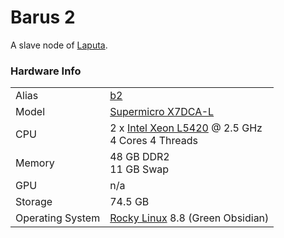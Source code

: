
# Barus 2
A slave node of [Laputa](/systems/laputa).

### Hardware Info
|||
---|---
Alias | [b2]()
Model | [Supermicro X7DCA-L](https://www.supermicro.com/products/launch/Intel/files/sanclemente/X7DCA-L.pdf)
CPU | 2 x [Intel Xeon L5420](https://ark.intel.com/content/www/us/en/ark/products/33929/intel-xeon-processor-l5420-12m-cache-2-50-ghz-1333-mhz-fsb.html) @ 2.5 GHz<br>4 Cores 4 Threads
Memory | 48 GB DDR2<br>11 GB Swap
GPU | n/a
Storage | 74.5 GB
Operating System | [Rocky Linux](https://rockylinux.org/) 8.8 (Green Obsidian)

